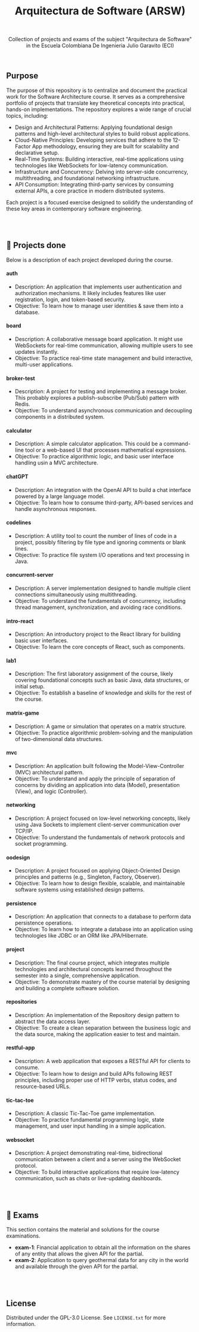 <div align="center">
  
<h1 align="center">Arquitectura de Software (ARSW)</h1>

</br>

<p align="center">
Collection of projects and exams of the subject "Arquitectura de Software" in the Escuela Colombiana De Ingenieria Julio Garavito (ECI) 
</p>

</div>

</br>

## Purpose

The purpose of this repository is to centralize and document the practical work for the Software Architecture course. It serves as a comprehensive portfolio of projects that translate key theoretical concepts into practical, hands-on implementations.
The repository explores a wide range of crucial topics, including:

- Design and Architectural Patterns: Applying foundational design patterns and high-level architectural styles to build robust applications.
- Cloud-Native Principles: Developing services that adhere to the 12-Factor App methodology, ensuring they are built for scalability and declarative setup.
- Real-Time Systems: Building interactive, real-time applications using technologies like WebSockets for low-latency communication.
- Infrastructure and Concurrency: Delving into server-side concurrency, multithreading, and foundational networking infrastructure.
- API Consumption: Integrating third-party services by consuming external APIs, a core practice in modern distributed systems.

Each project is a focused exercise designed to solidify the understanding of these key areas in contemporary software engineering.

</br>
</br>

## 💼 Projects done

Below is a description of each project developed during the course.

#### auth

- Description: An application that implements user authentication and authorization mechanisms. It likely includes features like user registration, login, and token-based security.
- Objective: To learn how to manage user identities & save them into a database.

#### board

- Description: A collaborative message board application. It might use WebSockets for real-time communication, allowing multiple users to see updates instantly.
- Objective: To practice real-time state management and build interactive, multi-user applications.

#### broker-test

- Description: A project for testing and implementing a message broker. This probably explores a publish-subscribe (Pub/Sub) pattern with Redis.
- Objective: To understand asynchronous communication and decoupling components in a distributed system.

#### calculator

- Description: A simple calculator application. This could be a command-line tool or a web-based UI that processes mathematical expressions.
- Objective: To practice algorithmic logic, and basic user interface handling usin a MVC architecture.

#### chatGPT

- Description: An integration with the OpenAI API to build a chat interface powered by a large language model.
- Objective: To learn how to consume third-party, API-based services and handle asynchronous responses.

#### codelines

- Description: A utility tool to count the number of lines of code in a project, possibly filtering by file type and ignoring comments or blank lines.
- Objective: To practice file system I/O operations and text processing in Java.

#### concurrent-server

- Description: A server implementation designed to handle multiple client connections simultaneously using multithreading.
- Objective: To understand the fundamentals of concurrency, including thread management, synchronization, and avoiding race conditions.

#### intro-react

- Description: An introductory project to the React library for building basic user interfaces.
- Objective: To learn the core concepts of React, such as components.

#### lab1

- Description: The first laboratory assignment of the course, likely covering foundational concepts such as basic Java, data structures, or initial setup.
- Objective: To establish a baseline of knowledge and skills for the rest of the course.

#### matrix-game

- Description: A game or simulation that operates on a matrix structure.
- Objective: To practice algorithmic problem-solving and the manipulation of two-dimensional data structures.

#### mvc

- Description: An application built following the Model-View-Controller (MVC) architectural pattern.
- Objective: To understand and apply the principle of separation of concerns by dividing an application into data (Model), presentation (View), and logic (Controller).

#### networking

- Description: A project focused on low-level networking concepts, likely using Java Sockets to implement client-server communication over TCP/IP.
- Objective: To understand the fundamentals of network protocols and socket programming.

#### oodesign

- Description: A project focused on applying Object-Oriented Design principles and patterns (e.g., Singleton, Factory, Observer).
- Objective: To learn how to design flexible, scalable, and maintainable software systems using established design patterns.

#### persistence

- Description: An application that connects to a database to perform data persistence operations.
- Objective: To learn how to integrate a database into an application using technologies like JDBC or an ORM like JPA/Hibernate.

#### project

- Description: The final course project, which integrates multiple technologies and architectural concepts learned throughout the semester into a single, comprehensive application.
- Objective: To demonstrate mastery of the course material by designing and building a complete software solution.

#### repositories

- Description: An implementation of the Repository design pattern to abstract the data access layer.
- Objective: To create a clean separation between the business logic and the data source, making the application easier to test and maintain.

#### restful-app

- Description: A web application that exposes a RESTful API for clients to consume.
- Objective: To learn how to design and build APIs following REST principles, including proper use of HTTP verbs, status codes, and resource-based URLs.

#### tic-tac-toe

- Description: A classic Tic-Tac-Toe game implementation.
- Objective: To practice fundamental programming logic, state management, and user input handling in a simple application.

#### websocket

- Description: A project demonstrating real-time, bidirectional communication between a client and a server using the WebSocket protocol.
- Objective: To build interactive applications that require low-latency communication, such as chats or live-updating dashboards.


</br>
</br>

## 📝 Exams

This section contains the material and solutions for the course examinations.

- **exam-1**: Financial application to obtain all the information on the shares of any entity that allows the given API for the partial.
- **exam-2**: Application to query geothermal data for any city in the world and available through the given API for the partial.

</br>
</br>

## License
Distributed under the GPL-3.0 License. See `LICENSE.txt` for more information.
